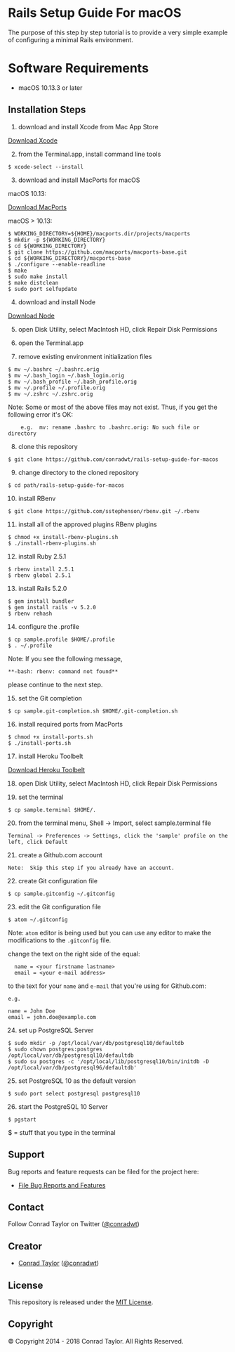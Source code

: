 Rails Setup Guide For macOS
=============================

The purpose of this step by step tutorial is to provide a very simple example of configuring a minimal Rails environment.

# Software Requirements

- macOS 10.13.3 or later

## Installation Steps

1) download and install Xcode from Mac App Store

  [Download Xcode](https://itunes.apple.com/us/app/xcode/id497799835?mt=12#)

2) from the Terminal.app, install command line tools

  ```
  $ xcode-select --install
  ```

3) download and install MacPorts for macOS

  macOS 10.13:

  [Download MacPorts](https://github.com/macports/macports-base/releases/download/v2.4.2/MacPorts-2.4.2-10.13-HighSierra.pkg)
  
  macOS > 10.13:
  
  ```
  $ WORKING_DIRECTORY=${HOME}/macports.dir/projects/macports
  $ mkdir -p ${WORKING_DIRECTORY}
  $ cd ${WORKING_DIRECTORY}
  $ git clone https://github.com/macports/macports-base.git
  $ cd ${WORKING_DIRECTORY}/macports-base
  $ ./configure --enable-readline
  $ make
  $ sudo make install
  $ make distclean
  $ sudo port selfupdate
  ```
  
4) download and install Node

  [Download Node](https://nodejs.org/dist/v10.5.0/node-v10.5.0.pkg)

5) open Disk Utility, select MacIntosh HD, click Repair Disk Permissions

6) open the Terminal.app

7) remove existing environment initialization files

  ```
  $ mv ~/.bashrc ~/.bashrc.orig
  $ mv ~/.bash_login ~/.bash_login.orig
  $ mv ~/.bash_profile ~/.bash_profile.orig
  $ mv ~/.profile ~/.profile.orig
  $ mv ~/.zshrc ~/.zshrc.orig
  ```

  Note: Some or most of the above files may not exist.  Thus, if you get the
        following error it's OK:

        e.g.  mv: rename .bashrc to .bashrc.orig: No such file or directory

8) clone this repository

  ```
  $ git clone https://github.com/conradwt/rails-setup-guide-for-macos
  ```

9) change directory to the cloned repository

  ```
  $ cd path/rails-setup-guide-for-macos
  ```

10) install RBenv

  ```
  $ git clone https://github.com/sstephenson/rbenv.git ~/.rbenv
  ```

11) install all of the approved plugins RBenv plugins

  ```
  $ chmod +x install-rbenv-plugins.sh
  $ ./install-rbenv-plugins.sh
  ```

12) install Ruby 2.5.1

  ```
  $ rbenv install 2.5.1
  $ rbenv global 2.5.1
  ```

13) install Rails 5.2.0

  ```
  $ gem install bundler
  $ gem install rails -v 5.2.0
  $ rbenv rehash
  ```

14) configure the .profile

  ```
  $ cp sample.profile $HOME/.profile
  $ . ~/.profile
  ```

  Note:  If you see the following message,

  ```
  **-bash: rbenv: command not found**
  ```

  please continue to the next step.

15) set the Git completion

  ```
  $ cp sample.git-completion.sh $HOME/.git-completion.sh
  ```

16) install required ports from MacPorts

  ```
  $ chmod +x install-ports.sh
  $ ./install-ports.sh
  ```

17) install Heroku Toolbelt

  [Download Heroku Toolbelt](https://toolbelt.heroku.com)

18) open Disk Utility, select MacIntosh HD, click Repair Disk Permissions

19) set the terminal

  ```
  $ cp sample.terminal $HOME/.
  ```

20) from the terminal menu, Shell -> Import, select sample.terminal file

  ```
  Terminal -> Preferences -> Settings, click the 'sample' profile on the left, click Default
  ```

21) create a Github.com account

  ```
  Note:  Skip this step if you already have an account.
  ```

22) create Git configuration file

  ```
  $ cp sample.gitconfig ~/.gitconfig
  ```

23) edit the Git configuration file

  ```
  $ atom ~/.gitconfig
  ```

  Note: `atom` editor is being used but you can use any editor to make the
        modifications to the `.gitconfig` file.  

  change the text on the right side of the equal:

	  name = <your firstname lastname>
	  email = <your e-mail address>

  to the text for your `name` and `e-mail` that you're using for Github.com:

    e.g.

    name = John Doe
    email = john.doe@example.com

24) set up PostgreSQL Server

  ```
  $ sudo mkdir -p /opt/local/var/db/postgresql10/defaultdb
  $ sudo chown postgres:postgres /opt/local/var/db/postgresql10/defaultdb
  $ sudo su postgres -c '/opt/local/lib/postgresql10/bin/initdb -D /opt/local/var/db/postgresql96/defaultdb'
  ```

25) set PostgreSQL 10 as the default version

  ```
  $ sudo port select postgresql postgresql10
  ```

26) start the PostgreSQL 10 Server

  ```
  $ pgstart
  ```

$ = stuff that you type in the terminal

## Support

Bug reports and feature requests can be filed for the <add project here> project here:

* [File Bug Reports and Features](https://github.com/conradwt/rails-setup-guide-for-macos/issues)

## Contact

Follow Conrad Taylor on Twitter ([@conradwt](https://twitter.com/conradwt))

## Creator

- [Conrad Taylor](http://github.com/conradwt) ([@conradwt](https://twitter.com/conradwt))

## License

This repository is released under the [MIT License](http://www.opensource.org/licenses/MIT).

## Copyright

&copy; Copyright 2014 - 2018 Conrad Taylor. All Rights Reserved.
